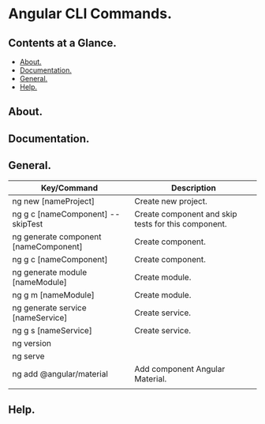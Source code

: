 # Angular CLI Commands.





## Contents at a Glance.
* [About.](#about)
* [Documentation.](#documentation)
* [General.](#general)
* [Help.](#help)





## About.





## Documentation.





## General. 

| Key/Command                                                                         | Description                                                             |
| ----------------------------------------------------------------------------------- | ----------------------------------------------------------------------- |
| ng new [nameProject]                                                                | Create new project.                                                     |
| ng g c [nameComponent] --skipTest                                                   | Create component and skip tests for this component.                     |
| ng generate component [nameComponent]                                               | Create component.                                                       |
| ng g c [nameComponent]                                                              | Create component.                                                       |
| ng generate module [nameModule]                                                     | Create module.                                                          |
| ng g m [nameModule]                                                                 | Create module.                                                          |
| ng generate service [nameService]                                                   | Create service.                                                         |
| ng g s [nameService]                                                                | Create service.                                                         |
| ng version                                                                          |                                                                         |
| ng serve                                                                            |                                                                         |
| ng add @angular/material                                                            | Add component Angular Material.                                         |
|                                                                                     |                                                                         |





## Help.
